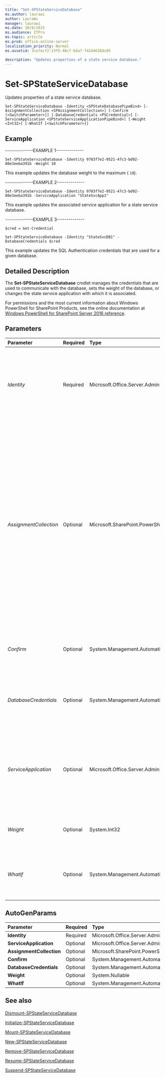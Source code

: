 ```yaml
---
title: "Set-SPStateServiceDatabase"
ms.author: laurawi
author: LauraWi
manager: laurawi
ms.date: 10/6/2015
ms.audience: ITPro
ms.topic: article
ms.prod: office-online-server
localization_priority: Normal
ms.assetid: 3ce7acf2-23f5-48cf-b4a7-f4244638dc05

description: "Updates properties of a state service database."
---
```


# Set-SPStateServiceDatabase

Updates properties of a state service database.
  
```
Set-SPStateServiceDatabase -Identity <SPStateDatabasePipeBind> [-AssignmentCollection <SPAssignmentCollection>] [-Confirm [<SwitchParameter>]] [-DatabaseCredentials <PSCredential>] [-ServiceApplication <SPStateServiceApplicationPipeBind>] [-Weight <Int32>] [-WhatIf [<SwitchParameter>]]

```

## Example

--------------EXAMPLE 1--------------
  
```
Set-SPStateServiceDatabase -Identity 9703f7e2-9521-47c3-bd92-80e3eeba391b -Weight 10
```

This example updates the database weight to the maximum ( `10`).
  
--------------EXAMPLE 2--------------
  
```
Set-SPStateServiceDatabase -Identity 9703f7e2-9521-47c3-bd92-80e3eeba391b -ServiceApplication "StateSvcApp1"
```

This example updates the associated service application for a state service database.
  
--------------EXAMPLE 3--------------
  
```
$cred = Get-Credential
```

```
Set-SPStateServiceDatabase -Identity "StateSvcDB1" -DatabaseCredentials $cred
```

This example updates the SQL Authentication credentials that are used for a given database.
  
## Detailed Description

The **Set-SPStateServiceDatabase** cmdlet manages the credentials that are used to communicate with the database, sets the weight of the database, or changes the state service application with which it is associated. 
  
For permissions and the most current information about Windows PowerShell for SharePoint Products, see the online documentation at [Windows PowerShell for SharePoint Server 2016 reference](https://go.microsoft.com/fwlink/p/?LinkId=671715). 
  
## Parameters

|**Parameter**|**Required**|**Type**|**Description**|
|:-----|:-----|:-----|:-----|
| _Identity_ <br/> |Required  <br/> |Microsoft.Office.Server.Administration.SPStateDatabasePipeBind  <br/> |Specifies the state service database to update.  <br/> The type must be a valid GUID, in the form 12345678-90ab-cdef-1234-567890bcdefgh; a valid name of a state database (for example, StateSvcDB1); or an instance of a valid **SPStateServiceDatabase** object.  <br/> |
| _AssignmentCollection_ <br/> |Optional  <br/> |Microsoft.SharePoint.PowerShell.SPAssignmentCollection  <br/> |Manages objects for the purpose of proper disposal. Use of objects, such as **SPWeb** or **SPSite**, can use large amounts of memory and use of these objects in Windows PowerShell scripts requires proper memory management. Using the **SPAssignment** object, you can assign objects to a variable and dispose of the objects after they are needed to free up memory. When **SPWeb**, **SPSite**, or **SPSiteAdministration** objects are used, the objects are automatically disposed of if an assignment collection or the **Global** parameter is not used.  <br/> > [!NOTE]> When the **Global** parameter is used, all objects are contained in the global store. If objects are not immediately used, or disposed of by using the **Stop-SPAssignment** command, an out-of-memory scenario can occur.           |
| _Confirm_ <br/> |Optional  <br/> |System.Management.Automation.SwitchParameter  <br/> |Prompts you for confirmation before executing the command. For more information, type the following command: **get-help about_commonparameters** <br/> |
| _DatabaseCredentials_ <br/> |Optional  <br/> |System.Management.Automation.PSCredential  <br/> |Specifies the database credentials for SQL Authentication used to access the state service database. If this parameter is not specified, Windows authentication is used.  <br/> The type must be a valid **PSCredential** object.  <br/> |
| _ServiceApplication_ <br/> |Optional  <br/> |Microsoft.Office.Server.Administration.SPStateServiceApplicationPipeBind  <br/> |Specifies the state service application to which to add the state database.  <br/> The type must be a valid name of a state service application (for example, StateServiceApp1); a valid GUID, in the form 12345678-90ab-cdef-1234-567890bcdefgh; or an instance of a valid **SPStateServiceApplication** object.  <br/> |
| _Weight_ <br/> |Optional  <br/> |System.Int32  <br/> |Specifies the weight for the state database. The default value is **1**.  <br/> The type must be a valid integer in the range of 1 to 10.  <br/> |
| _WhatIf_ <br/> |Optional  <br/> |System.Management.Automation.SwitchParameter  <br/> |Displays a message that describes the effect of the command instead of executing the command. For more information, type the following command: **get-help about_commonparameters** <br/> |
   
## AutoGenParams

|**Parameter**|**Required**|**Type**|**Description**|
|:-----|:-----|:-----|:-----|
|**Identity** <br/> |Required  <br/> |Microsoft.Office.Server.Administration.SPStateDatabasePipeBind  <br/> ||
|**ServiceApplication** <br/> |Optional  <br/> |Microsoft.Office.Server.Administration.SPStateServiceApplicationPipeBind  <br/> ||
|**AssignmentCollection** <br/> |Optional  <br/> |Microsoft.SharePoint.PowerShell.SPAssignmentCollection  <br/> ||
|**Confirm** <br/> |Optional  <br/> |System.Management.Automation.SwitchParameter  <br/> ||
|**DatabaseCredentials** <br/> |Optional  <br/> |System.Management.Automation.PSCredential  <br/> ||
|**Weight** <br/> |Optional  <br/> |System.Nullable  <br/> ||
|**WhatIf** <br/> |Optional  <br/> |System.Management.Automation.SwitchParameter  <br/> ||
   
## See also

#### 

[Dismount-SPStateServiceDatabase](dismount-spstateservicedatabase.md)
  
[Initialize-SPStateServiceDatabase](initialize-spstateservicedatabase.md)
  
[Mount-SPStateServiceDatabase](mount-spstateservicedatabase.md)
  
[New-SPStateServiceDatabase](new-spstateservicedatabase.md)
  
[Remove-SPStateServiceDatabase](remove-spstateservicedatabase.md)
  
[Resume-SPStateServiceDatabase](resume-spstateservicedatabase.md)
  
[Suspend-SPStateServiceDatabase](suspend-spstateservicedatabase.md)

